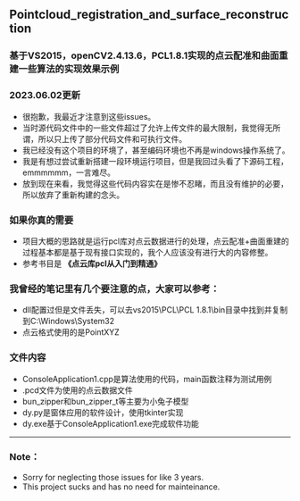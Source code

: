 ## Pointcloud_registration_and_surface_reconstruction
### 基于VS2015，openCV2.4.13.6，PCL1.8.1实现的点云配准和曲面重建一些算法的实现效果示例

### 2023.06.02更新
* 很抱歉，我最近才注意到这些issues。
* 当时源代码文件中的一些文件超过了允许上传文件的最大限制，我觉得无所谓，所以只上传了部分代码文件和可执行文件。
* 我已经没有这个项目的环境了，甚至编码环境也不再是windows操作系统了。
* 我是有想过尝试重新搭建一段环境运行项目，但是我回过头看了下源码工程，emmmmmm，一言难尽。
* 放到现在来看，我觉得这些代码内容实在是惨不忍睹，而且没有维护的必要，所以放弃了重新构建的念头。

### 如果你真的需要
* 项目大概的思路就是运行pcl库对点云数据进行的处理，点云配准+曲面重建的过程基本都是基于现有接口实现的，我个人应该没有进行大的内容修整。
* 参考书目是 **《点云库pcl从入门到精通》**

### 我曾经的笔记里有几个要注意的点，大家可以参考：
* dll配置过但是文件丢失，可以去vs2015\PCL\PCL 1.8.1\bin目录中找到并复制到C:\Windows\System32
* 点云格式使用的是PointXYZ

### 文件内容
* ConsoleApplication1.cpp是算法使用的代码，main函数注释为测试用例
* .pcd文件为使用的点云数据文件
* bun_zipper和bun_zipper_t等主要为小兔子模型
* dy.py是窗体应用的软件设计，使用tkinter实现
* dy.exe基于ConsoleApplication1.exe完成软件功能

---
### Note：
* Sorry for neglecting those issues for like 3 years.
* This project sucks and has no need for mainteinance.
